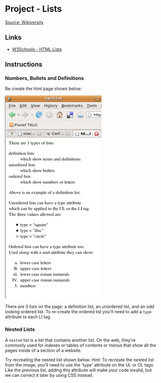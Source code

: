 # Project - Lists

[Source: Wikiversity](https://en.wikiversity.org/wiki/Web_Design/HTML_Challenges)

## Links

* [W3Schools - HTML Lists](https://www.w3schools.com/html/html_lists.asp)

## Instructions

### Numbers, Bullets and Definitions

Re-create the html page shown below:

![list_1](assets/list_1.png)

There are 3 lists on the page: a definition list, an unordered list, and an odd looking ordered list. To re-create the ordered list you'll need to add a `type` attribute to each LI tag.

### Nested Lists

A `nested` list is a list that contains another list. On the web, they're commonly used for indexes or tables of contents or menus that show all the pages inside of a section of a website.

Try recreating the nested list shown below. 
Hint: To recreate the nested list from the image, you'll need to use the 'type' attribute on the UL or OL tags. Like the previous list, adding this attribute will make your code invalid, but we can correct it later by using CSS instead.
